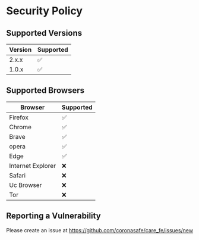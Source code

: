 # Security Policy

## Supported Versions

| Version | Supported          |
| ------- | ------------------ |
| 2.x.x   | :white_check_mark: |
| 1.0.x   | :white_check_mark: |

## Supported Browsers

| Browser           | Supported          |
| ----------------- | ------------------ |
| Firefox           | :white_check_mark: |
| Chrome            | :white_check_mark: |
| Brave             | :white_check_mark: |
| opera             | :white_check_mark: |
| Edge              | :white_check_mark: |
| Internet Explorer | :x:                |
| Safari            | :x:                |
| Uc Browser        | :x:                |
| Tor               | :x:                |

## Reporting a Vulnerability

Please create an issue at https://github.com/coronasafe/care_fe/issues/new
